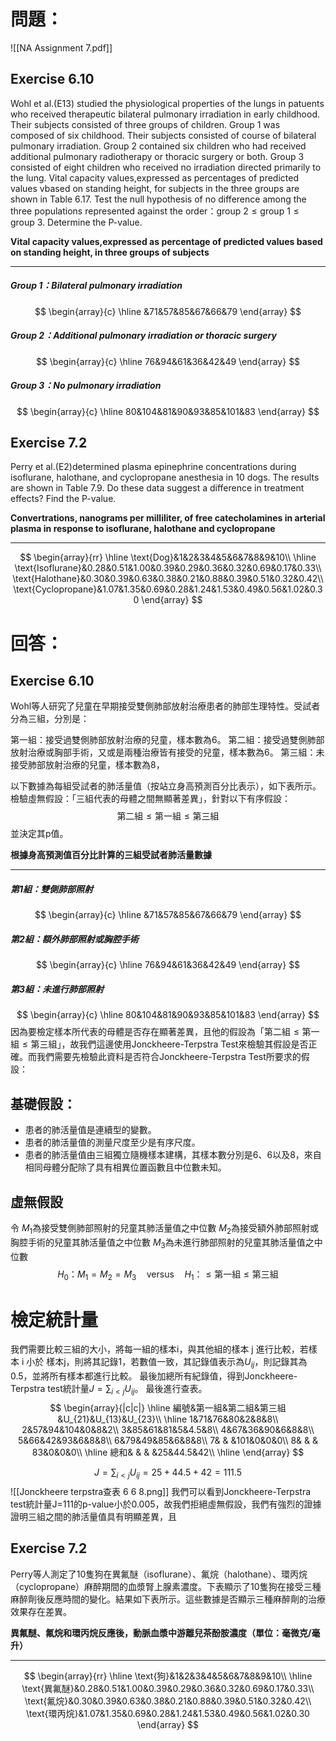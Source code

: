 # 問題：
![[NA Assignment 7.pdf]]
## Exercise 6.10
Wohl et al.(E13) studied the physiological properties of the lungs in patuents who received therapeutic bilateral pulmonary irradiation in early childhood. Their subjects consisted of three groups of children. Group 1 was composed of six childhood. Their subjects consisted of course of bilateral pulmonary irradiation. Group 2 contained six children who had received additional pulmonary radiotherapy or thoracic surgery or both. Group 3 consisted of eight children who received no irradiation directed primarily to the lung. Vital capacity values,expressed as percentages of predicted values vbased on standing height, for subjects in the three groups are shown in Table 6.17. Test the null hypothesis of no difference among the three populations represented against the order：$\text{group 2}\leq\text{group 1}\leq\text{group 3}$. Determine the P-value.


**Vital capacity values,expressed as percentage of predicted values based on standing height, in three groups of subjects**
- - -
##### Group 1：Bilateral pulmonary irradiation
$$
\begin{array}{c}
\hline
&71&57&85&67&66&79
\end{array}
$$
##### Group 2：Additional pulmonary irradiation or thoracic surgery
$$
\begin{array}{c}
\hline
76&94&61&36&42&49
\end{array}
$$
##### Group 3：No pulmonary irradiation
$$
\begin{array}{c}
\hline
80&104&81&90&93&85&101&83
\end{array}
$$

## Exercise 7.2
Perry et al.(E2)determined plasma epinephrine concentrations during isoflurane, halothane, and cyclopropane anesthesia in 10 dogs. The results are shown in Table 7.9. Do these data suggest a difference in treatment effects? Find the P-value.

**Convertrations, nanograms per milliliter, of free catecholamines in arterial plasma in response to isoflurane, halothane and cyclopropane**
- - -
$$
\begin{array}{rr}
\hline
\text{Dog}&1&2&3&4&5&6&7&8&9&10\\
\hline
\text{Isoflurane}&0.28&0.51&1.00&0.39&0.29&0.36&0.32&0.69&0.17&0.33\\
\text{Halothane}&0.30&0.39&0.63&0.38&0.21&0.88&0.39&0.51&0.32&0.42\\
\text{Cyclopropane}&1.07&1.35&0.69&0.28&1.24&1.53&0.49&0.56&1.02&0.30
\end{array}
$$

# 回答：
## Exercise 6.10
Wohl等人研究了兒童在早期接受雙側肺部放射治療患者的肺部生理特性。受試者分為三組，分別是：

第一組：接受過雙側肺部放射治療的兒童，樣本數為6。
第二組：接受過雙側肺部放射治療或胸部手術，又或是兩種治療皆有接受的兒童，樣本數為6。
第三組：未接受肺部放射治療的兒童，樣本數為8，

以下數據為每組受試者的肺活量值（按站立身高預測百分比表示），如下表所示。檢驗虛無假設：「三組代表的母體之間無顯著差異」，針對以下有序假設：
$$
\text{第二組}\leq\text{第一組}\leq\text{第三組}
$$
並決定其p值。


**根據身高預測值百分比計算的三組受試者肺活量數據**
- - -
##### 第1組：雙側肺部照射
$$
\begin{array}{c}
\hline
&71&57&85&67&66&79
\end{array}
$$
##### 第2組：額外肺部照射或胸腔手術
$$
\begin{array}{c}
\hline
76&94&61&36&42&49
\end{array}
$$
##### 第3組：未進行肺部照射
$$
\begin{array}{c}
\hline
80&104&81&90&93&85&101&83
\end{array}
$$
因為要檢定樣本所代表的母體是否存在顯著差異，且他的假設為「$\text{第二組}\leq\text{第一組}\leq\text{第三組}$」，故我們這邊使用Jonckheere-Terpstra Test來檢驗其假設是否正確。而我們需要先檢驗此資料是否符合Jonckheere-Terpstra Test所要求的假設：
## 基礎假設：
- 患者的肺活量值是連續型的變數。
- 患者的肺活量值的測量尺度至少是有序尺度。
- 患者的肺活量值由三組獨立隨機樣本建構，其樣本數分別是6、6以及8，來自相同母體分配除了具有相異位置函數且中位數未知。
## 虛無假設
令
$M_1$為接受雙側肺部照射的兒童其肺活量值之中位數
$M_2$為接受額外肺部照射或胸腔手術的兒童其肺活量值之中位數
$M_3$為未進行肺部照射的兒童其肺活量值之中位數
$$
H_0\text{：}M_1=M_2=M_3\quad\text{versus}\quad H_1\text{：}\leq\text{第一組}\leq\text{第三組}
$$
# 檢定統計量
我們需要比較三組的大小，將每一組的樣本i，與其他組的樣本 j 進行比較，若樣本 i 小於 樣本j，則將其記錄1，若數值一致，其記錄值表示為$U_{ij}$，則記錄其為0.5，並將所有樣本都進行比較。
最後加總所有紀錄值，得到Jonckheere-Terpstra test統計量$J=\sum_{i<j}U_{ij}$。
最後進行查表。
$$
\begin{array}{|c|c|}
\hline
編號&第一組&第二組&第三組&U_{21}&U_{13}&U_{23}\\
\hline
1&71&76&80&2&8&8\\
2&57&94&104&0&8&2\\
3&85&61&81&5&4.5&8\\
4&67&36&90&6&8&8\\
5&66&42&93&6&8&8\\
6&79&49&85&6&8&8\\
7& & &101&0&0&0\\
8& & & 83&0&0&0\\
\hline
總和& & & &25&44.5&42\\
\hline
\end{array}
$$

$$
J=\sum_{i<j}U_{ij}=25+44.5+42=111.5
$$
![[Jonckheere terpstra查表 6 6 8.png]]
我們可以看到Jonckheere-Terpstra test統計量J=111的p-value小於0.005，故我們拒絕虛無假設，我們有強烈的證據證明三組之間的肺活量值具有明顯差異，且
## Exercise 7.2
Perry等人測定了10隻狗在異氟醚（isoflurane）、氟烷（halothane）、環丙烷（cyclopropane）麻醉期間的血漿腎上腺素濃度。下表顯示了10隻狗在接受三種麻醉劑後反應時間的變化。結果如下表所示。這些數據是否顯示三種麻醉劑的治療效果存在差異。

**異氟醚、氟烷和環丙烷反應後，動脈血漿中游離兒茶酚胺濃度（單位：毫微克/毫升）**
- - -
$$
\begin{array}{rr}
\hline
\text{狗}&1&2&3&4&5&6&7&8&9&10\\
\hline
\text{異氟醚}&0.28&0.51&1.00&0.39&0.29&0.36&0.32&0.69&0.17&0.33\\
\text{氟烷}&0.30&0.39&0.63&0.38&0.21&0.88&0.39&0.51&0.32&0.42\\
\text{環丙烷}&1.07&1.35&0.69&0.28&1.24&1.53&0.49&0.56&1.02&0.30
\end{array}
$$
